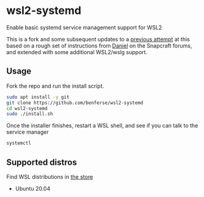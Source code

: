 # wsl2-systemd

Enable basic systemd service management support for WSL2

This is a fork and some subsequent updates to a [previous attempt](https://github.com/DamionGans/ubuntu-wsl2-systemd-script)
at this based on a rough set of instructions from [Daniel](https://form.snapcraft.io/u/daniel) on the Snapcraft forums, and
extended with some additional WSL2/wslg support.

## Usage

Fork the repo and run the install script.

```sh
sudo apt install -y git
git clone https://github.com/benferse/wsl2-systemd
cd wsl2-systemd
sudo ./install.sh
```

Once the installer finishes, restart a WSL shell, and see if you can talk to the service manager

```sh
systemctl
```

## Supported distros

Find WSL distributions in [the store](https://aka.ms/wslstore)

- Ubuntu 20.04
